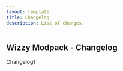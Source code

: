 ```yaml
---
layout: template
title: Changelog
description: List of changes.
---
```

## Wizzy Modpack - Changelog

Changelog1
